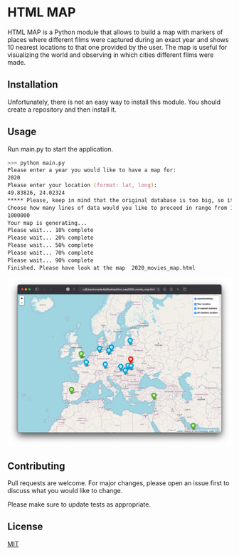 # HTML MAP

HTML MAP is a Python module that allows to build a map with markers of places where different films were captured during an exact year and shows 10 nearest locations to that one provided by the user.
The map is useful for visualizing the world and observing in which cities different films were made.

## Installation

Unfortunately, there is not an easy way to install this module. You should create a repository and then install it.

## Usage

Run main.py to start the application.
```zsh
>>> python main.py
Please enter a year you would like to have a map for: 
2020
Please enter your location (format: lat, long): 
49.83826, 24.02324                        
***** Please, keep in mind that the original database is too big, so it would take 14 days analyze it completely. ***** 
Choose how many lines of data would you like to proceed in range from 10 to 1241772: 
1000000
Your map is generating...
Please wait... 10% complete
Please wait... 20% complete
Please wait... 50% complete
Please wait... 70% complete
Please wait... 90% complete
Finished. Please have look at the map  2020_movies_map.html
```
![Alt text](images/image.png)

## Contributing
Pull requests are welcome. For major changes, please open an issue first to discuss what you would like to change.

Please make sure to update tests as appropriate.

## License
[MIT](https://choosealicense.com/licenses/mit/)